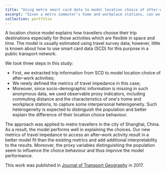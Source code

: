 ```yaml
---
title: "Using metro smart card data to model location choice of after-work activities"
excerpt: "Given a metro commuter's home and workplace stations, can we predict where this person would like to visit after work? To address this problem, a discrete choice model was estimated using smart card data from Shanghai, China. The model can further serve as a tool to help retail companies locate their business optimally and help urban decision makers to plan transport networks and land use more reasonably. [[<u>download link</u>](https://www.sciencedirect.com/science/article/pii/S0966692317300029)] <br/><br/><img src='/images/afterwork.png' width='400'/>"
collection: portfolio
---
```


A location choice model explains how travellers choose their trip destinations especially for those activities which are flexible in space and time. The model is usually estimated using travel survey data; however, little is known about how to use smart card data (SCD) for this purpose in a public transport network.

We took three steps in this study:
* First, we extracted trip information from SCD to model location choice of after-work activities;
* We newly defined the metrics of travel impedance in this case;
* Moreover, since socio-demographic information is missing in such anonymous data, we used observable proxy indicators, including commuting distance and the characteristics of one's home and workplace stations, to capture some interpersonal heterogeneity. Such heterogeneity is expected to distinguish the population and better explain the difference of their location choice behaviour.

The approach was applied to metro travellers in the city of Shanghai, China. As a result, the model performs well in explaining the choices. Our new metrics of travel impedance to access an after-work activity result in a better model fit than the existing metrics and add additional interpretability to the results. Moreover, the proxy variables distinguishing the population seem to influence the choice behaviour and thus improve the model performance.

This work was published in [Journal of Transport Geography](https://www.sciencedirect.com/science/article/pii/S0966692317300029) in 2017.
